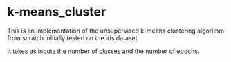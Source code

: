 # k-means_cluster

This is an implementation of the unsupervised k-means clustering algorithm from scratch initially tested on the iris dataset.  

It takes as inputs the number of classes and the number of epochs.  
